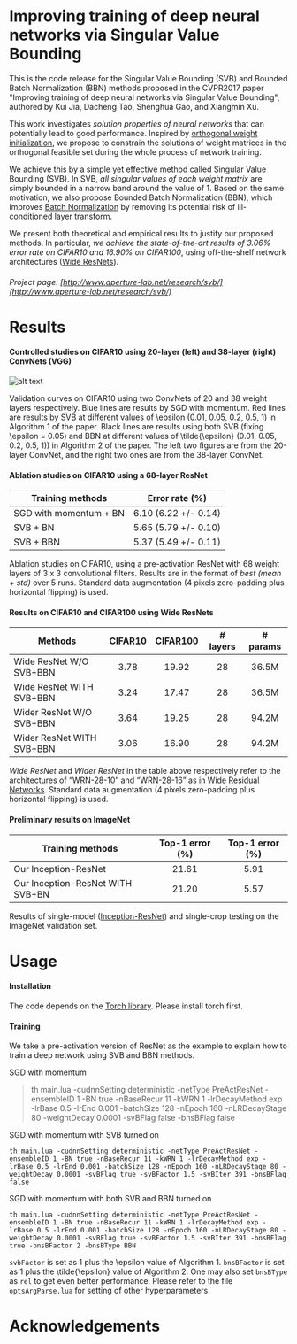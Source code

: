 # Improving training of deep neural networks via Singular Value Bounding

This is the code release for the Singular Value Bounding (SVB) and Bounded Batch Normalization (BBN) methods proposed in the CVPR2017 paper "Improving training of deep neural networks via Singular Value Bounding", authored by Kui Jia, Dacheng Tao, Shenghua Gao, and Xiangmin Xu.

This work investigates *solution properties of neural networks* that can potentially lead to good performance. Inspired by [orthogonal weight initialization](https://arxiv.org/abs/1312.6120), we propose to constrain the solutions of weight matrices in the orthogonal feasible set during the whole process of network training.

We achieve this by a simple yet effective method called Singular Value Bounding (SVB). In SVB, *all singular values of each weight matrix* are simply bounded in a narrow band around the value of 1. Based on the same motivation, we also propose Bounded Batch Normalization (BBN), which improves [Batch Normalization](https://arxiv.org/abs/1502.03167) by removing its potential risk of ill-conditioned layer transform.

We present both theoretical and empirical results to justify our proposed methods. In particular, *we achieve the state-of-the-art results of 3.06% error rate on CIFAR10 and 16.90% on CIFAR100*, using off-the-shelf network architectures ([Wide ResNets](https://arxiv.org/abs/1605.07146)).

###### Project page: [http://www.aperture-lab.net/research/svb/](http://www.aperture-lab.net/research/svb/)

# Results

#### Controlled studies on CIFAR10 using 20-layer (left) and 38-layer (right) ConvNets (VGG)

![alt text](http://www.aperture-lab.net/research/svb/ConvNetStudies.png)

Validation curves on CIFAR10 using two ConvNets of 20 and 38 weight layers respectively. Blue lines are results by SGD with momentum. Red lines are results by SVB at different values of \epsilon (0.01, 0.05, 0.2, 0.5, 1) in Algorithm 1 of the paper. Black lines are results using both SVB (fixing \epsilon = 0.05) and BBN at different values of \tilde{\epsilon} (0.01, 0.05, 0.2, 0.5, 1)) in Algorithm 2 of the paper. The left two figures are from the 20-layer ConvNet, and the right two ones are from the 38-layer ConvNet.

#### Ablation studies on CIFAR10 using a 68-layer ResNet

| Training methods        | Error rate (%)           | 
| ------------- |:-------------:| 
| SGD with momentum + BN      | 6.10 (6.22 +/- 0.14) | 
| SVB + BN      | 5.65 (5.79 +/- 0.10)      |  
| SVB + BBN | 5.37 (5.49 +/- 0.11)     | 

Ablation studies on CIFAR10, using a pre-activation ResNet with 68 weight layers of 3 x 3 convolutional filters. Results are in the format of *best (mean + std)* over 5 runs. Standard data augmentation (4 pixels zero-padding plus horizontal flipping) is used.

#### Results on CIFAR10 and CIFAR100 using Wide ResNets

| Methods                    | CIFAR10           | CIFAR100            | # layers           | # params              | 
| ------------- |:-------------:| :-------------:| :-------------:| :-------------:| 
| Wide ResNet W/O SVB+BBN    | 3.78 | 19.92 | 28 | 36.5M |
| Wide ResNet WITH SVB+BBN   | 3.24 | 17.47 | 28 | 36.5M |
| Wider ResNet W/O SVB+BBN   | 3.64 | 19.25 | 28 | 94.2M |
| Wider ResNet WITH SVB+BBN  | 3.06 | 16.90 | 28 | 94.2M |

*Wide ResNet* and *Wider ResNet* in the table above respectively refer to the architectures of “WRN-28-10” and “WRN-28-16” as in [Wide Residual Networks](https://arxiv.org/abs/1605.07146). Standard data augmentation (4 pixels zero-padding plus horizontal flipping) is used. 

#### Preliminary results on ImageNet 

| Training methods        | Top-1 error (%)           |  Top-1 error (%)    |
| ------------- |:-------------:|:-------------:| 
| Our Inception-ResNet     | 21.61 | 5.91 |
| Our Inception-ResNet WITH SVB+BN      | 21.20 | 5.57 |

Results of single-model ([Inception-ResNet](https://arxiv.org/abs/1602.07261)) and single-crop testing on the ImageNet validation set.   

# Usage

#### Installation 

The code depends on the [Torch library](http://torch.ch/). Please install torch first.

#### Training

We take a pre-activation version of ResNet as the example to explain how to train a deep network using SVB and BBN methods. 

SGD with momentum

> th main.lua -cudnnSetting deterministic -netType PreActResNet -ensembleID 1 -BN true -nBaseRecur 11 -kWRN 1 -lrDecayMethod exp -lrBase 0.5 -lrEnd 0.001 -batchSize 128 -nEpoch 160 -nLRDecayStage 80 -weightDecay 0.0001 -svBFlag false -bnsBFlag false

SGD with momentum with SVB turned on

`th main.lua -cudnnSetting deterministic -netType PreActResNet -ensembleID 1 -BN true -nBaseRecur 11 -kWRN 1 -lrDecayMethod exp -lrBase 0.5 -lrEnd 0.001 -batchSize 128 -nEpoch 160 -nLRDecayStage 80 -weightDecay 0.0001 -svBFlag true -svBFactor 1.5 -svBIter 391 -bnsBFlag false`

SGD with momentum with both SVB and BBN turned on

`th main.lua -cudnnSetting deterministic -netType PreActResNet -ensembleID 1 -BN true -nBaseRecur 11 -kWRN 1 -lrDecayMethod exp -lrBase 0.5 -lrEnd 0.001 -batchSize 128 -nEpoch 160 -nLRDecayStage 80 -weightDecay 0.0001 -svBFlag true -svBFactor 1.5 -svBIter 391 -bnsBFlag true -bnsBFactor 2 -bnsBType BBN`

`svbFactor` is set as 1 plus the \epsilon value of Algorithm 1. `bnsBFactor` is set as 1 plus the \tilde{\epsilon} value of Algorithm 2. One may also set `bnsBType` as `rel` to get even better performance. Please refer to the file `optsArgParse.lua` for setting of other hyperparameters.   


# Acknowledgements

